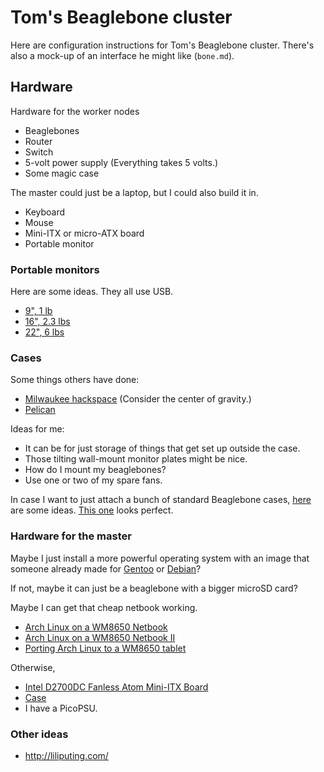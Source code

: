 Tom's Beaglebone cluster
=========
Here are configuration instructions for Tom's Beaglebone cluster. There's also
a mock-up of an interface he might like (`bone.md`).

## Hardware
Hardware for the worker nodes

* Beaglebones
* Router
* Switch
* 5-volt power supply (Everything takes 5 volts.)
* Some magic case

The master could just be a laptop, but I could also build it in.

* Keyboard
* Mouse
* Mini-ITX or micro-ATX board
* Portable monitor


### Portable monitors
Here are some ideas. They all use USB.

* [9", 1 lb](http://www.doublesight.com/product/?idx=53)
* [16", 2.3 lbs](http://us.aoc.com/monitor_displays/e1649fwu)
* [22", 6 lbs](http://www.walmart.com/ip/EPI-E2251FWU/20581019?sourceid=1500000000000003183800&veh=cse&srccode=cii_11816&cpncode=33-7301595)

### Cases
Some things others have done:

* [Milwaukee hackspace](http://milwaukeemakerspace.org/2011/03/computer-case/) (Consider the center of gravity.)
* [Pelican](http://www.pelicanonline-ralphs.com/top-8-modified-pelican-cases.htm)

Ideas for me:

* It can be for just storage of things that get set up outside the case.
* Those tilting wall-mount monitor plates might be nice.
* How do I mount my beaglebones?
* Use one or two of my spare fans.

In case I want to just attach a bunch of standard Beaglebone cases,
[here](http://elinux.org/BeagleBone#Cases) are some ideas.
[This one](http://www.thingiverse.com/thing:19153) looks perfect.

### Hardware for the master

Maybe I just install a more powerful operating system with an image that someone already made for
[Gentoo](http://www.chromebook-linux.com/2011/11/gentoo-is-ready-for-chromebook.html) or
[Debian](http://www.chromebook-linux.com/2011/11/how-to-install-gnulinux-debian-603-on.html)?

If not, maybe it can just be a beaglebone with a bigger microSD card?

Maybe I can get that cheap netbook working.

* [Arch Linux on a WM8650 Netbook](http://kernelhacks.blogspot.co.uk/2012/06/arch-linux-on-wm8650-netbook.html)
* [Arch Linux on a WM8650 Netbook II](http://kernelhacks.blogspot.co.uk/2012/06/arch-linux-on-wm8650-netbook-ii.html)
* [Porting Arch Linux to a WM8650 tablet](http://pond-weed.com/wmt8650/index.html)

Otherwise,

* [Intel D2700DC Fanless Atom Mini-ITX Board](http://www.mini-itx.com/store/?c=47#D525MW)
* [Case](http://www.thingiverse.com/thing:13080)
* I have a PicoPSU.

### Other ideas

* http://liliputing.com/

